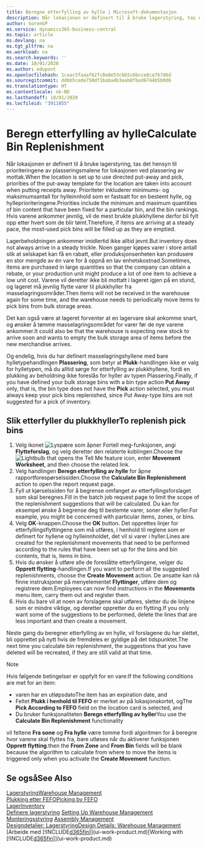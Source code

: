 ```yaml
---
title: Beregne etterfylling av hylle | Microsoft-dokumentasjon
description: Når lokasjonen er definert til å bruke lagerstyring, tas det hensyn til prioriteringene av plasseringsmalene for lokasjonen ved plassering av mottak.
author: SorenGP
ms.service: dynamics365-business-central
ms.topic: article
ms.devlang: na
ms.tgt_pltfrm: na
ms.workload: na
ms.search.keywords: ''
ms.date: 10/01/2020
ms.author: edupont
ms.openlocfilehash: 1caac5faaaf62fc8e8e53cbb5c6bcce8ce767d6d
ms.sourcegitcommit: ddbb5cede750df1baba4b3eab8fbed6744b5b9d6
ms.translationtype: HT
ms.contentlocale: nb-NO
ms.lasthandoff: 10/01/2020
ms.locfileid: "3911855"
---
```

# <a name="calculate-bin-replenishment"></a><span data-ttu-id="4caf1-103">Beregn etterfylling av hylle</span><span class="sxs-lookup"><span data-stu-id="4caf1-103">Calculate Bin Replenishment</span></span>
<span data-ttu-id="4caf1-104">Når lokasjonen er definert til å bruke lagerstyring, tas det hensyn til prioriteringene av plasseringsmalene for lokasjonen ved plassering av mottak.</span><span class="sxs-lookup"><span data-stu-id="4caf1-104">When the location is set up to use directed put-away and pick, priorities of the put-away template for the location are taken into account when putting receipts away.</span></span> <span data-ttu-id="4caf1-105">Prioriteter inkluderer minimums- og maksimumsantall for hylleinnhold som er fastsatt for en bestemt hylle, og hylleprioriteringene.</span><span class="sxs-lookup"><span data-stu-id="4caf1-105">Priorities include the minimum and maximum quantities of bin content that have been fixed for a particular bin, and the bin rankings.</span></span> <span data-ttu-id="4caf1-106">Hvis varene ankommer jevnlig, vil de mest brukte plukkhyllene derfor bli fylt opp etter hvert som de blir tømt.</span><span class="sxs-lookup"><span data-stu-id="4caf1-106">Therefore, if items are arriving at a steady pace, the most-used pick bins will be filled up as they are emptied.</span></span>  

<span data-ttu-id="4caf1-107">Lagerbeholdningen ankommer imidlertid ikke alltid jevnt.</span><span class="sxs-lookup"><span data-stu-id="4caf1-107">But inventory does not always arrive in a steady trickle.</span></span> <span data-ttu-id="4caf1-108">Noen ganger kjøpes varer i store antall slik at selskapet kan få en rabatt, eller produksjonsenheten kan produsere en stor mengde av én vare for å oppnå en lav enhetskostnad.</span><span class="sxs-lookup"><span data-stu-id="4caf1-108">Sometimes, items are purchased in large quantities so that the company can obtain a rebate, or your production unit might produce a lot of one item to achieve a low unit cost.</span></span> <span data-ttu-id="4caf1-109">Varene vil deretter ikke bli mottatt i lageret igjen på en stund, og lageret må jevnlig flytte varer til plukkhyller fra masselagringsområder.</span><span class="sxs-lookup"><span data-stu-id="4caf1-109">Then items will not be received in the warehouse again for some time, and the warehouse needs to periodically move items to pick bins from bulk storage areas.</span></span>  

<span data-ttu-id="4caf1-110">Det kan også være at lageret forventer at en lagervare skal ankomme snart, og ønsker å tømme masselagringsområdet for varer før de nye varene ankommer.</span><span class="sxs-lookup"><span data-stu-id="4caf1-110">It could also be that the warehouse is expecting new stock to arrive soon and wants to empty the bulk storage area of items before the new merchandise arrives.</span></span>  

<span data-ttu-id="4caf1-111">Og endelig, hvis du har definert masselagringshyllene med bare hylletypehandlingen **Plassering**, som betyr at **Plukk**-handlingen ikke er valg for hylletypen, må du alltid sørge for etterfylling av plukkhyllene, fordi en plukking av beholdning ikke foreslås for hyller av typen Plassering.</span><span class="sxs-lookup"><span data-stu-id="4caf1-111">Finally, if you have defined your bulk storage bins with a bin type action **Put Away** only, that is, the bin type does not have the **Pick** action selected, you must always keep your pick bins replenished, since Put Away-type bins are not suggested for a pick of inventory.</span></span>  

## <a name="to-replenish-pick-bins"></a><span data-ttu-id="4caf1-112">Slik etterfyller du plukkhyller</span><span class="sxs-lookup"><span data-stu-id="4caf1-112">To replenish pick bins</span></span>  
1.  <span data-ttu-id="4caf1-113">Velg ikonet ![Lyspære som åpner Fortell meg-funksjonen](media/ui-search/search_small.png "Fortell hva du vil gjøre"), angi **Flytteforslag**, og velg deretter den relaterte koblingen.</span><span class="sxs-lookup"><span data-stu-id="4caf1-113">Choose the ![Lightbulb that opens the Tell Me feature](media/ui-search/search_small.png "Tell me what you want to do") icon, enter **Movement Worksheet**, and then choose the related link.</span></span>  
2.  <span data-ttu-id="4caf1-114">Velg handlingen **Beregn etterfylling av hylle** for åpne rapportforespørselssiden.</span><span class="sxs-lookup"><span data-stu-id="4caf1-114">Choose the **Calculate Bin Replenishment** action to open the report request page.</span></span>  
3.  <span data-ttu-id="4caf1-115">Fyll ut kjørselssiden for å begrense omfanget av etterfyllingsforslaget som skal beregnes.</span><span class="sxs-lookup"><span data-stu-id="4caf1-115">Fill in the batch job request page to limit the scope of the replenishment suggestions that will be calculated.</span></span> <span data-ttu-id="4caf1-116">Du kan for eksempel ønske å begrense deg til bestemte varer, soner eller hyller.</span><span class="sxs-lookup"><span data-stu-id="4caf1-116">For example, you might be concerned with particular items, zones, or bins.</span></span>  
4.  <span data-ttu-id="4caf1-117">Velg **OK**-knappen.</span><span class="sxs-lookup"><span data-stu-id="4caf1-117">Choose the **OK** button.</span></span> <span data-ttu-id="4caf1-118">Det opprettes linjer for etterfyllingsflyttingene som må utføres, i henhold til reglene som er definert for hyllene og hylleinnholdet, det vil si varer i hyller.</span><span class="sxs-lookup"><span data-stu-id="4caf1-118">Lines are created for the replenishment movements that need to be performed according to the rules that have been set up for the bins and bin contents, that is, items in bins.</span></span>  
5.  <span data-ttu-id="4caf1-119">Hvis du ønsker å utføre alle de foreslåtte etterfyllingene, velger du **Opprett flytting**-handlingen.</span><span class="sxs-lookup"><span data-stu-id="4caf1-119">If you want to perform all the suggested replenishments, choose the **Create Movement** action.</span></span> <span data-ttu-id="4caf1-120">De ansatte kan nå finne instruksjoner på menyelementet **Flyttinger**, utføre dem og registrere dem.</span><span class="sxs-lookup"><span data-stu-id="4caf1-120">Employees can now find instructions in the **Movements** menu item, carry them out and register them.</span></span>  
6.  <span data-ttu-id="4caf1-121">Hvis du bare vil at noen av forslagene skal utføres, sletter du de linjene som er mindre viktige, og deretter oppretter du en flytting.</span><span class="sxs-lookup"><span data-stu-id="4caf1-121">If you only want some of the suggestions to be performed, delete the lines that are less important and then create a movement.</span></span>  

<span data-ttu-id="4caf1-122">Neste gang du beregner etterfylling av en hylle, vil forslagene du har slettet, bli opprettet på nytt hvis de fremdeles er gyldige på det tidspunktet.</span><span class="sxs-lookup"><span data-stu-id="4caf1-122">The next time you calculate bin replenishment, the suggestions that you have deleted will be recreated, if they are still valid at that time.</span></span>  

> [!NOTE]  
>  <span data-ttu-id="4caf1-123">Hvis følgende betingelser er oppfylt for en vare:</span><span class="sxs-lookup"><span data-stu-id="4caf1-123">If the following conditions are met for an item:</span></span>  
>   
>  -   <span data-ttu-id="4caf1-124">varen har en utløpsdato</span><span class="sxs-lookup"><span data-stu-id="4caf1-124">The item has an expiration date, and</span></span>  
> -   <span data-ttu-id="4caf1-125">Feltet **Plukk i henhold til FEFO** er merket av på lokasjonskortet, og</span><span class="sxs-lookup"><span data-stu-id="4caf1-125">The **Pick According to FEFO** field on the location card is selected, and</span></span>  
> -   <span data-ttu-id="4caf1-126">Du bruker funksjonaliteten **Beregn etterfylling av hyller**</span><span class="sxs-lookup"><span data-stu-id="4caf1-126">You use the **Calculate Bin Replenishment** functionality</span></span>  
>   
>  <span data-ttu-id="4caf1-127">vil feltene **Fra sone** og **Fra hylle** være tomme fordi algoritmen for å beregne hvor varene skal flyttes fra, bare utløses når du aktiverer funksjonen **Opprett flytting**.</span><span class="sxs-lookup"><span data-stu-id="4caf1-127">then the **From Zone** and **From Bin** fields will be blank because the algorithm to calculate from where to move the items is triggered only when you activate the **Create Movement** function.</span></span>  

## <a name="see-also"></a><span data-ttu-id="4caf1-128">Se også</span><span class="sxs-lookup"><span data-stu-id="4caf1-128">See Also</span></span>  
[<span data-ttu-id="4caf1-129">Lagerstyring</span><span class="sxs-lookup"><span data-stu-id="4caf1-129">Warehouse Management</span></span>](warehouse-manage-warehouse.md)  
[<span data-ttu-id="4caf1-130">Plukking etter FEFO</span><span class="sxs-lookup"><span data-stu-id="4caf1-130">Picking by FEFO</span></span>](warehouse-picking-by-fefo.md)  
[<span data-ttu-id="4caf1-131">Lager</span><span class="sxs-lookup"><span data-stu-id="4caf1-131">Inventory</span></span>](inventory-manage-inventory.md)  
<span data-ttu-id="4caf1-132">[Definere lagerstyring](warehouse-setup-warehouse.md)   </span><span class="sxs-lookup"><span data-stu-id="4caf1-132">[Setting Up Warehouse Management](warehouse-setup-warehouse.md)   </span></span>  
<span data-ttu-id="4caf1-133">[Monteringsstyring](assembly-assemble-items.md)  </span><span class="sxs-lookup"><span data-stu-id="4caf1-133">[Assembly Management](assembly-assemble-items.md)  </span></span>  
[<span data-ttu-id="4caf1-134">Designdetaljer: Lagerstyring</span><span class="sxs-lookup"><span data-stu-id="4caf1-134">Design Details: Warehouse Management</span></span>](design-details-warehouse-management.md)  
<span data-ttu-id="4caf1-135">[Arbeide med [!INCLUDE[d365fin](includes/d365fin_md.md)]](ui-work-product.md)</span><span class="sxs-lookup"><span data-stu-id="4caf1-135">[Working with [!INCLUDE[d365fin](includes/d365fin_md.md)]](ui-work-product.md)</span></span>
